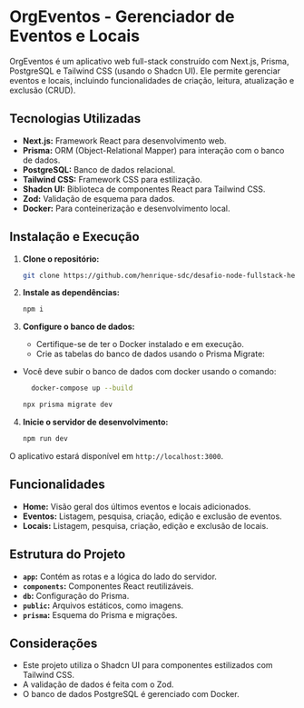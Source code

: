 # OrgEventos - Gerenciador de Eventos e Locais

OrgEventos é um aplicativo web full-stack construído com Next.js, Prisma, PostgreSQL e Tailwind CSS (usando o Shadcn UI). Ele permite gerenciar eventos e locais, incluindo funcionalidades de criação, leitura, atualização e exclusão (CRUD).

## Tecnologias Utilizadas

* **Next.js:** Framework React para desenvolvimento web.
* **Prisma:** ORM (Object-Relational Mapper) para interação com o banco de dados.
* **PostgreSQL:** Banco de dados relacional.
* **Tailwind CSS:** Framework CSS para estilização.
* **Shadcn UI:** Biblioteca de componentes React para Tailwind CSS.
* **Zod:**  Validação de esquema para dados.
* **Docker:**  Para conteinerização e desenvolvimento local.


## Instalação e Execução

1. **Clone o repositório:**

   ```bash
   git clone https://github.com/henrique-sdc/desafio-node-fullstack-henrique.git
   ```

2. **Instale as dependências:**

   ```bash
   npm i
   ```

3. **Configure o banco de dados:**

   * Certifique-se de ter o Docker instalado e em execução.
   * Crie as tabelas do banco de dados usando o Prisma Migrate:

*  Você deve subir o banco de dados com docker usando o comando:
     ```bash
       docker-compose up --build
     ```
     ```bash
     npx prisma migrate dev
     ```

4. **Inicie o servidor de desenvolvimento:**

   ```bash
   npm run dev
   ```

O aplicativo estará disponível em `http://localhost:3000`.

## Funcionalidades

* **Home:** Visão geral dos últimos eventos e locais adicionados.
* **Eventos:** Listagem, pesquisa, criação, edição e exclusão de eventos.
* **Locais:** Listagem, pesquisa, criação, edição e exclusão de locais.


## Estrutura do Projeto

* **`app`:**  Contém as rotas e a lógica do lado do servidor.
* **`components`:** Componentes React reutilizáveis.
* **`db`:**  Configuração do Prisma.
* **`public`:** Arquivos estáticos, como imagens.
* **`prisma`:**  Esquema do Prisma e migrações.


## Considerações

* Este projeto utiliza o Shadcn UI para componentes estilizados com Tailwind CSS.
* A validação de dados é feita com o Zod.
* O banco de dados PostgreSQL é gerenciado com Docker.
